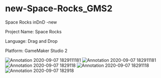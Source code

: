 # new-Space-Rocks_GMS2
Space Rocks inDnD -new

Project Name: Space Rocks

Language: Drag and Drop

Platform: GameMaker Studio 2

![Annotation 2020-09-07 1829111181](https://user-images.githubusercontent.com/30223380/92424354-fccd5880-f138-11ea-9a3e-f6ecc7d86bee.jpg)
![Annotation 2020-09-07 182911181](https://user-images.githubusercontent.com/30223380/92424358-01920c80-f139-11ea-9549-bea0dee73440.jpg)
![Annotation 2020-09-07 1829118](https://user-images.githubusercontent.com/30223380/92424359-022aa300-f139-11ea-97b9-f9054d40bed9.jpg)
![Annotation 2020-09-07 18291118](https://user-images.githubusercontent.com/30223380/92424360-022aa300-f139-11ea-8ac0-a6bf65ff5ce0.jpg)
![Annotation 2020-09-07 182918](https://user-images.githubusercontent.com/30223380/92424366-05be2a00-f139-11ea-8de9-1c1bda94d18d.jpg)
